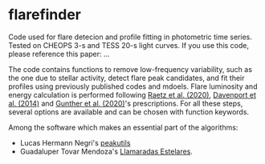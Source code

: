 # flarefinder
Code used for flare detecion and profile fitting in photometric time series. Tested on CHEOPS 3-s and TESS 20-s light curves.
If you use this code, please reference this paper: ...

The code contains functions to remove low-frequency variability, such as the one due to stellar activity, detect flare peak candidates, and fit their profiles using previously published codes and mdoels. Flare luminosity and energy calculation is performed following [Raetz et al. (2020)](https://ui.adsabs.harvard.edu/abs/2020A%26A...637A..22R/abstract), [Davenport et al. (2014)](https://ui.adsabs.harvard.edu/abs/2014ApJ...797..122D/abstract) and [Gunther et al. (2020)](https://ui.adsabs.harvard.edu/abs/2020AJ....159...60G/abstract)'s prescriptions. For all these steps, several options are available and can be chosen with function keywords.

Among the software which makes an essential part of the algorithms:
- Lucas Hermann Negri's [peakutils](https://pypi.org/project/PeakUtils/)
- Guadaluper Tovar Mendoza's [Llamaradas Estelares](https://github.com/lupitatovar/Llamaradas-Estelares).
